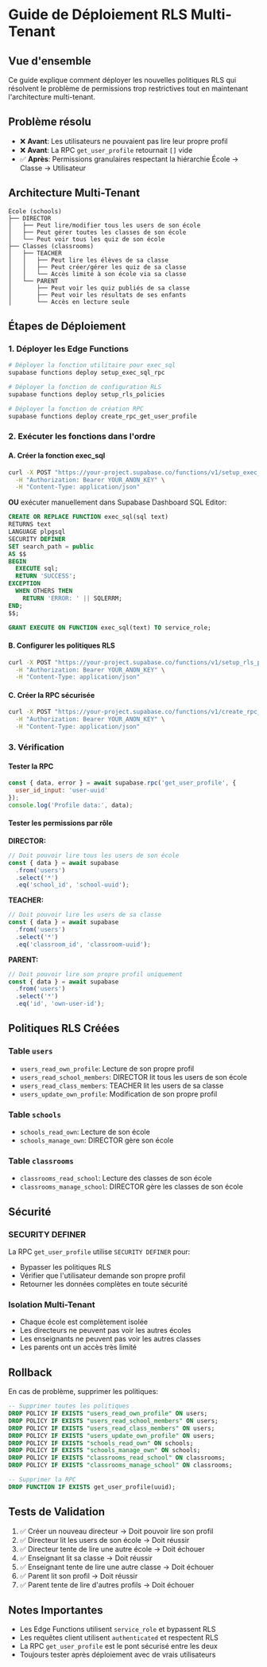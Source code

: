 # Guide de Déploiement RLS Multi-Tenant

## Vue d'ensemble

Ce guide explique comment déployer les nouvelles politiques RLS qui résolvent le problème de permissions trop restrictives tout en maintenant l'architecture multi-tenant.

## Problème résolu

- ❌ **Avant**: Les utilisateurs ne pouvaient pas lire leur propre profil
- ❌ **Avant**: La RPC `get_user_profile` retournait `[]` vide
- ✅ **Après**: Permissions granulaires respectant la hiérarchie École → Classe → Utilisateur

## Architecture Multi-Tenant

```
École (schools)
├── DIRECTOR
│   ├── Peut lire/modifier tous les users de son école
│   ├── Peut gérer toutes les classes de son école
│   └── Peut voir tous les quiz de son école
├── Classes (classrooms)
│   ├── TEACHER
│   │   ├── Peut lire les élèves de sa classe
│   │   ├── Peut créer/gérer les quiz de sa classe
│   │   └── Accès limité à son école via sa classe
│   └── PARENT
│       ├── Peut voir les quiz publiés de sa classe
│       ├── Peut voir les résultats de ses enfants
│       └── Accès en lecture seule
```

## Étapes de Déploiement

### 1. Déployer les Edge Functions

```bash
# Déployer la fonction utilitaire pour exec_sql
supabase functions deploy setup_exec_sql_rpc

# Déployer la fonction de configuration RLS
supabase functions deploy setup_rls_policies

# Déployer la fonction de création RPC
supabase functions deploy create_rpc_get_user_profile
```

### 2. Exécuter les fonctions dans l'ordre

#### A. Créer la fonction exec_sql
```bash
curl -X POST "https://your-project.supabase.co/functions/v1/setup_exec_sql_rpc" \
  -H "Authorization: Bearer YOUR_ANON_KEY" \
  -H "Content-Type: application/json"
```

**OU** exécuter manuellement dans Supabase Dashboard SQL Editor:

```sql
CREATE OR REPLACE FUNCTION exec_sql(sql text)
RETURNS text
LANGUAGE plpgsql
SECURITY DEFINER
SET search_path = public
AS $$
BEGIN
  EXECUTE sql;
  RETURN 'SUCCESS';
EXCEPTION
  WHEN OTHERS THEN
    RETURN 'ERROR: ' || SQLERRM;
END;
$$;

GRANT EXECUTE ON FUNCTION exec_sql(text) TO service_role;
```

#### B. Configurer les politiques RLS
```bash
curl -X POST "https://your-project.supabase.co/functions/v1/setup_rls_policies" \
  -H "Authorization: Bearer YOUR_ANON_KEY" \
  -H "Content-Type: application/json"
```

#### C. Créer la RPC sécurisée
```bash
curl -X POST "https://your-project.supabase.co/functions/v1/create_rpc_get_user_profile" \
  -H "Authorization: Bearer YOUR_ANON_KEY" \
  -H "Content-Type: application/json"
```

### 3. Vérification

#### Tester la RPC
```javascript
const { data, error } = await supabase.rpc('get_user_profile', {
  user_id_input: 'user-uuid'
});
console.log('Profile data:', data);
```

#### Tester les permissions par rôle

**DIRECTOR:**
```javascript
// Doit pouvoir lire tous les users de son école
const { data } = await supabase
  .from('users')
  .select('*')
  .eq('school_id', 'school-uuid');
```

**TEACHER:**
```javascript
// Doit pouvoir lire les users de sa classe
const { data } = await supabase
  .from('users')
  .select('*')
  .eq('classroom_id', 'classroom-uuid');
```

**PARENT:**
```javascript
// Doit pouvoir lire son propre profil uniquement
const { data } = await supabase
  .from('users')
  .select('*')
  .eq('id', 'own-user-id');
```

## Politiques RLS Créées

### Table `users`
- `users_read_own_profile`: Lecture de son propre profil
- `users_read_school_members`: DIRECTOR lit tous les users de son école
- `users_read_class_members`: TEACHER lit les users de sa classe
- `users_update_own_profile`: Modification de son propre profil

### Table `schools`
- `schools_read_own`: Lecture de son école
- `schools_manage_own`: DIRECTOR gère son école

### Table `classrooms`
- `classrooms_read_school`: Lecture des classes de son école
- `classrooms_manage_school`: DIRECTOR gère les classes de son école

## Sécurité

### SECURITY DEFINER
La RPC `get_user_profile` utilise `SECURITY DEFINER` pour:
- Bypasser les politiques RLS
- Vérifier que l'utilisateur demande son propre profil
- Retourner les données complètes en toute sécurité

### Isolation Multi-Tenant
- Chaque école est complètement isolée
- Les directeurs ne peuvent pas voir les autres écoles
- Les enseignants ne peuvent pas voir les autres classes
- Les parents ont un accès très limité

## Rollback

En cas de problème, supprimer les politiques:

```sql
-- Supprimer toutes les politiques
DROP POLICY IF EXISTS "users_read_own_profile" ON users;
DROP POLICY IF EXISTS "users_read_school_members" ON users;
DROP POLICY IF EXISTS "users_read_class_members" ON users;
DROP POLICY IF EXISTS "users_update_own_profile" ON users;
DROP POLICY IF EXISTS "schools_read_own" ON schools;
DROP POLICY IF EXISTS "schools_manage_own" ON schools;
DROP POLICY IF EXISTS "classrooms_read_school" ON classrooms;
DROP POLICY IF EXISTS "classrooms_manage_school" ON classrooms;

-- Supprimer la RPC
DROP FUNCTION IF EXISTS get_user_profile(uuid);
```

## Tests de Validation

1. ✅ Créer un nouveau directeur → Doit pouvoir lire son profil
2. ✅ Directeur lit les users de son école → Doit réussir
3. ✅ Directeur tente de lire une autre école → Doit échouer
4. ✅ Enseignant lit sa classe → Doit réussir
5. ✅ Enseignant tente de lire une autre classe → Doit échouer
6. ✅ Parent lit son profil → Doit réussir
7. ✅ Parent tente de lire d'autres profils → Doit échouer

## Notes Importantes

- Les Edge Functions utilisent `service_role` et bypassent RLS
- Les requêtes client utilisent `authenticated` et respectent RLS
- La RPC `get_user_profile` est le pont sécurisé entre les deux
- Toujours tester après déploiement avec de vrais utilisateurs
